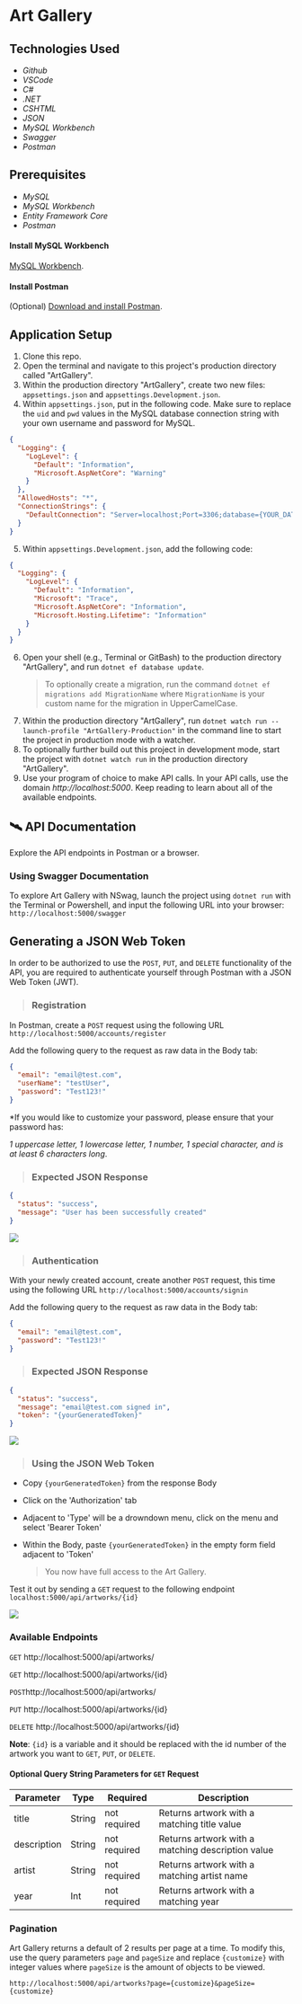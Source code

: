 # Art Gallery

## Technologies Used
* _Github_
* _VSCode_
* _C#_
* _.NET_
* _CSHTML_
* _JSON_
* _MySQL Workbench_
* _Swagger_
* _Postman_

## Prerequisites

* _MySQL_
* _MySQL Workbench_
* _Entity Framework Core_
* _Postman_

#### Install MySQL Workbench
 [MySQL Workbench](https://dev.mysql.com/downloads/workbench/).

#### Install Postman
(Optional) [Download and install Postman](https://www.postman.com/downloads/).

## Application Setup

1. Clone this repo.
2. Open the terminal and navigate to this project's production directory called "ArtGallery".
3. Within the production directory "ArtGallery", create two new files: `appsettings.json` and `appsettings.Development.json`.
4. Within `appsettings.json`, put in the following code. Make sure to replace the `uid` and `pwd` values in the MySQL database connection string with your own username and password for MySQL.

```json
{
  "Logging": {
    "LogLevel": {
      "Default": "Information",
      "Microsoft.AspNetCore": "Warning"
    }
  },
  "AllowedHosts": "*",
  "ConnectionStrings": {
    "DefaultConnection": "Server=localhost;Port=3306;database={YOUR_DATABASE};uid={USERNAME};pwd={PASSWORD};"
  }
}
```

5. Within `appsettings.Development.json`, add the following code:

```json
{
  "Logging": {
    "LogLevel": {
      "Default": "Information",
      "Microsoft": "Trace",
      "Microsoft.AspNetCore": "Information",
      "Microsoft.Hosting.Lifetime": "Information"
    }
  }
}
```

6. Open your shell (e.g., Terminal or GitBash) to the production directory "ArtGallery", and run `dotnet ef database update`.
    > To optionally create a migration, run the command `dotnet ef migrations add MigrationName` where `MigrationName` is your custom name for the migration in UpperCamelCase. 
7. Within the production directory "ArtGallery", run `dotnet watch run --launch-profile "ArtGallery-Production"` in the command line to start the project in production mode with a watcher. 
8. To optionally further build out this project in development mode, start the project with `dotnet watch run` in the production directory "ArtGallery".
9. Use your program of choice to make API calls. In your API calls, use the domain _http://localhost:5000_. Keep reading to learn about all of the available endpoints.

## 🛰️ API Documentation
Explore the API endpoints in Postman or a browser.

### Using Swagger Documentation 
To explore Art Gallery with NSwag, launch the project using `dotnet run` with the Terminal or Powershell, and input the following URL into your browser: `http://localhost:5000/swagger`

## Generating a JSON Web Token
In order to be authorized to use the `POST`, `PUT`, and `DELETE` functionality of the API, you are required to authenticate yourself through Postman with a JSON Web Token (JWT).

> ### Registration
In Postman, create a `POST` request using the following URL `http://localhost:5000/accounts/register`

Add the following query to the request as raw data in the Body tab:
```json
{
  "email": "email@test.com",
  "userName": "testUser",
  "password": "Test123!"
}
```

*If you would like to customize your password, please ensure that your password has:

*1 uppercase letter, 1 lowercase letter, 1 number, 1 special character, and is at least 6 characters long*.

> ### Expected JSON Response
```json
{
  "status": "success",
  "message": "User has been successfully created"
}
```

<html>
<img src="ArtGallery/wwwroot/img/Postman.jpg">

> ### Authentication
With your newly created account, create another `POST` request, this time using the following URL `http://localhost:5000/accounts/signin`

Add the following query to the request as raw data in the Body tab:
```json
{
  "email": "email@test.com",
  "password": "Test123!"
}
```
> ### Expected JSON Response
```json
{
  "status": "success",
  "message": "email@test.com signed in",
  "token": "{yourGeneratedToken}"
}
```

<html>
<img src="ArtGallery/wwwroot/img/Postman2.jpg">

> ### Using the JSON Web Token

* Copy `{yourGeneratedToken}` from the response Body 
* Click on the 'Authorization' tab 
* Adjacent to 'Type' will be a drowndown menu, click on the menu and select 'Bearer Token'
* Within the Body, paste `{yourGeneratedToken}` in the empty form field adjacent to 'Token'

    > You now have full access to the Art Gallery. 

Test it out by sending a `GET` request to the following endpoint `localhost:5000/api/artworks/{id}`

<html>
<img src="ArtGallery/wwwroot/img/Postman3.png">

### Available Endpoints

`GET` http://localhost:5000/api/artworks/

`GET` http://localhost:5000/api/artworks/{id}

`POST`http://localhost:5000/api/artworks/

`PUT` http://localhost:5000/api/artworks/{id}

`DELETE` http://localhost:5000/api/artworks/{id}

**Note**: `{id}` is a variable and it should be replaced with the id number of the artwork you want to `GET`, `PUT`, or `DELETE`.

#### Optional Query String Parameters for `GET` Request

| Parameter   | Type        |  Required    | Description |
| ----------- | ----------- | -----------  | ----------- |
| title       | String      | not required | Returns artwork with a matching title value |
| description | String      | not required | Returns artwork with a matching description value |
| artist      | String      | not required | Returns artwork with a matching artist name |
| year        | Int         | not required | Returns artwork with a matching year |

### Pagination
Art Gallery returns a default of 2 results per page at a time. To modify this, use the query parameters `page` and `pageSize` and replace `{customize}` with integer values where `pageSize` is the amount of objects to be viewed.

```
http://localhost:5000/api/artworks?page={customize}&pageSize={customize}
```